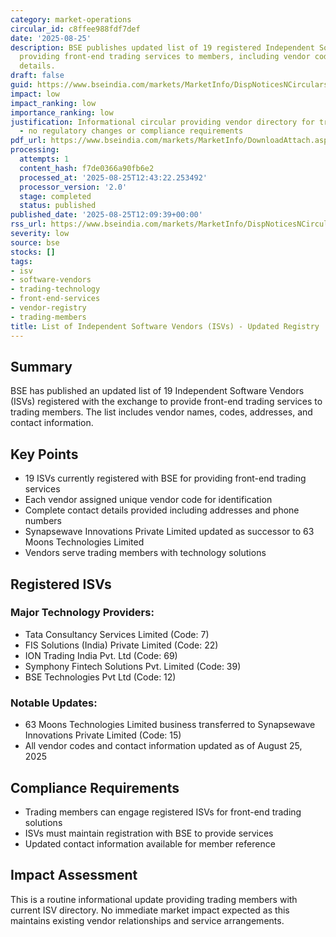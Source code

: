 ```yaml
---
category: market-operations
circular_id: c8ffee988fdf7def
date: '2025-08-25'
description: BSE publishes updated list of 19 registered Independent Software Vendors
  providing front-end trading services to members, including vendor codes and contact
  details.
draft: false
guid: https://www.bseindia.com/markets/MarketInfo/DispNoticesNCirculars.aspx?Noticeid={8A2CD085-6F92-4654-A469-06CA7572821A}&noticeno=20250825-31&dt=08/25/2025&icount=31&totcount=37&flag=0
impact: low
impact_ranking: low
importance_ranking: low
justification: Informational circular providing vendor directory for trading members
  - no regulatory changes or compliance requirements
pdf_url: https://www.bseindia.com/markets/MarketInfo/DownloadAttach.aspx?id=20250825-31&attachedId=1999e313-4b2b-4454-80ef-9dc919df543a
processing:
  attempts: 1
  content_hash: f7de0366a90fb6e2
  processed_at: '2025-08-25T12:43:22.253492'
  processor_version: '2.0'
  stage: completed
  status: published
published_date: '2025-08-25T12:09:39+00:00'
rss_url: https://www.bseindia.com/markets/MarketInfo/DispNoticesNCirculars.aspx?Noticeid={8A2CD085-6F92-4654-A469-06CA7572821A}&noticeno=20250825-31&dt=08/25/2025&icount=31&totcount=37&flag=0
severity: low
source: bse
stocks: []
tags:
- isv
- software-vendors
- trading-technology
- front-end-services
- vendor-registry
- trading-members
title: List of Independent Software Vendors (ISVs) - Updated Registry
---
```


## Summary

BSE has published an updated list of 19 Independent Software Vendors (ISVs) registered with the exchange to provide front-end trading services to trading members. The list includes vendor names, codes, addresses, and contact information.

## Key Points

- 19 ISVs currently registered with BSE for providing front-end trading services
- Each vendor assigned unique vendor code for identification
- Complete contact details provided including addresses and phone numbers
- Synapsewave Innovations Private Limited updated as successor to 63 Moons Technologies Limited
- Vendors serve trading members with technology solutions

## Registered ISVs

### Major Technology Providers:
- Tata Consultancy Services Limited (Code: 7)
- FIS Solutions (India) Private Limited (Code: 22)
- ION Trading India Pvt. Ltd (Code: 69)
- Symphony Fintech Solutions Pvt. Limited (Code: 39)
- BSE Technologies Pvt Ltd (Code: 12)

### Notable Updates:
- 63 Moons Technologies Limited business transferred to Synapsewave Innovations Private Limited (Code: 15)
- All vendor codes and contact information updated as of August 25, 2025

## Compliance Requirements

- Trading members can engage registered ISVs for front-end trading solutions
- ISVs must maintain registration with BSE to provide services
- Updated contact information available for member reference

## Impact Assessment

This is a routine informational update providing trading members with current ISV directory. No immediate market impact expected as this maintains existing vendor relationships and service arrangements.